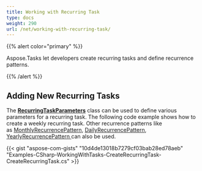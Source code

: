 ```yaml
---
title: Working with Recurring Task
type: docs
weight: 290
url: /net/working-with-recurring-task/
---
```


{{% alert color="primary" %}} 

Aspose.Tasks let developers create recurring tasks and define recurrence patterns.

{{% /alert %}} 
## **Adding New Recurring Tasks**
The [**RecurringTaskParameters**](https://apireference.aspose.com/net/tasks/aspose.tasks/RecurringTaskParameters) class can be used to define various parameters for a recurring task. The following code example shows how to create a weekly recurring task. Other recurrence patterns like as [MonthlyRecurrencePattern](https://apireference.aspose.com/net/tasks/aspose.tasks/monthlyrecurrencepattern), [DailyRecurrencePattern](https://apireference.aspose.com/net/tasks/aspose.tasks/DailyRecurrencePattern), [YearlyRecurrencePattern ](https://apireference.aspose.com/net/tasks/aspose.tasks/YearlyRecurrencePattern)can also be used.

{{< gist "aspose-com-gists" "10d4de13018b7279cf03bab28ed78aeb" "Examples-CSharp-WorkingWithTasks-CreateRecurringTask-CreateRecurringTask.cs" >}}
